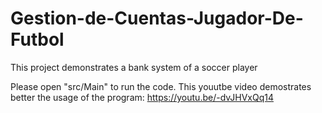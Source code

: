 # Gestion-de-Cuentas-Jugador-De-Futbol
This project demonstrates a bank system of a soccer player

Please open "src/Main" to run the code. This youutbe video demostrates better the usage of the program: https://youtu.be/-dvJHVxQq14
